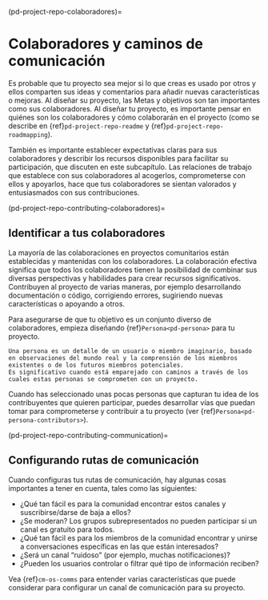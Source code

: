 (pd-project-repo-colaboradores)=
# Colaboradores y caminos de comunicación

Es probable que tu proyecto sea mejor si lo que creas es usado por otros y ellos comparten sus ideas y comentarios para añadir nuevas características o mejoras. Al diseñar su proyecto, las Metas y objetivos son tan importantes como sus colaboradores. Al diseñar tu proyecto, es importante pensar en quiénes son los colaboradores y cómo colaborarán en el proyecto (como se describe en {ref}`pd-project-repo-readme` y {ref}`pd-project-repo-roadmapping`).

También es importante establecer expectativas claras para sus colaboradores y describir los recursos disponibles para facilitar su participación, que discuten en este subcapítulo. Las relaciones de trabajo que establece con sus colaboradores al acogerlos, comprometerse con ellos y apoyarlos, hace que tus colaboradores se sientan valorados y entusiasmados con sus contribuciones.

(pd-project-repo-contributing-colaboradores)=
## Identificar a tus colaboradores

La mayoría de las colaboraciones en proyectos comunitarios están establecidas y mantenidas con los colaboradores. La colaboración efectiva significa que todos los colaboradores tienen la posibilidad de combinar sus diversas perspectivas y habilidades para crear recursos significativos. Contribuyen al proyecto de varias maneras, por ejemplo desarrollando documentación o código, corrigiendo errores, sugiriendo nuevas características o apoyando a otros.

Para asegurarse de que tu objetivo es un conjunto diverso de colaboradores, empieza diseñando {ref}`Persona<pd-persona>` para tu proyecto.

```{note}
Una persona es un detalle de un usuario o miembro imaginario, basado en observaciones del mundo real y la comprensión de los miembros existentes o de los futuros miembros potenciales.
Es significativo cuando está emparejado con caminos a través de los cuales estas personas se comprometen con un proyecto.
```

Cuando has seleccionado unas pocas personas que capturan tu idea de los contribuyentes que quieren participar, puedes desarrollar vías que puedan tomar para comprometerse y contribuir a tu proyecto (ver {ref}`Persona<pd-persona-contributors>`).

(pd-project-repo-contributing-communication)=
## Configurando rutas de comunicación

Cuando configuras tus rutas de comunicación, hay algunas cosas importantes a tener en cuenta, tales como las siguientes:
- ¿Qué tan fácil es para la comunidad encontrar estos canales y suscribirse/darse de baja a ellos?
- ¿Se moderan? Los grupos subrepresentados no pueden participar si un canal es gratuito para todos.
- ¿Qué tan fácil es para los miembros de la comunidad encontrar y unirse a conversaciones específicas en las que están interesados?
- ¿Será un canal “ruidoso” (por ejemplo, muchas notificaciones)?
- ¿Pueden los usuarios controlar o filtrar qué tipo de información reciben?

Vea {ref}`cm-os-comms` para entender varias características que puede considerar para configurar un canal de comunicación para su proyecto.
